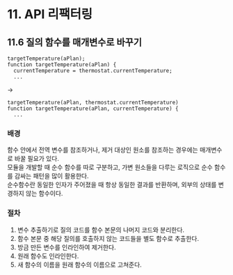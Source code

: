 # 11. API 리팩터링
## 11.6 질의 함수를 매개변수로 바꾸기
```JS
targetTemperature(aPlan);
function targetTemperature(aPlan) { 
  currentTemperature = thermostat.currentTemperature;
  ...
```
->
```JS
targetTemperature(aPlan, thermostat.currentTemperature) 
function targetTemperature(aPlan, currentTemperature) {
  ...
```

### 배경
함수 안에서 전역 변수를 참조하거나, 제거 대상인 원소를 참조하는 경우에는 매개변수로 바꿀 필요가 있다.  
모듈을 개발할 때 순수 함수를 따로 구분하고, 가변 원소들을 다루는 로직으로 순수 함수를 감싸는 패턴을 많이 활용한다.  
순수함수란 동일한 인자가 주어졌을 때 항상 동일한 결과를 반환하며, 외부의 상태를 변경하지 않는 함수이다.

### 절차
1. 변수 추출하기로 질의 코드를 함수 본문의 나머지 코드와 분리한다.
2. 함수 본문 중 해당 질의를 호출하지 않는 코드들을 별도 함수로 추출한다.
3. 방금 만든 변수를 인라인하여 제거한다.
4. 원래 함수도 인라인한다.
5. 새 함수의 이름을 원래 함수의 이름으로 고쳐준다.
